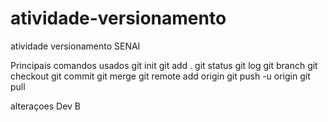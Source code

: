 # atividade-versionamento
atividade versionamento SENAI

Principais comandos usados
git init
git add .
git status
git log
git branch
git checkout
git commit
git merge
git remote add origin
git push -u origin
git pull

alteraçoes Dev B
